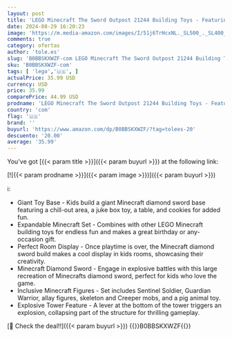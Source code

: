 ```yaml
---
layout: post
title: 'LEGO Minecraft The Sword Outpost 21244 Building Toys - Featuring Creeper  Warrior  Pig  and Skeleton Figures  Game Inspired Toy for Fun Adventures and Play  Gift for Kids  Boys  and Girls Ages 8+'
date: 2024-08-29 16:20:23
image: 'https://m.media-amazon.com/images/I/51j6TrHcxNL._SL500_._SL400_.jpg'
comments: true
category: ofertas
author: 'tole.es'
slug: 'B0BBSKXWZF-com LEGO Minecraft The Sword Outpost 21244 Building Toys -...'
sku: 'B0BBSKXWZF-com'
tags: [ 'lego','🇺🇸', ]
actualPrice: 35.99 USD
currency: USD
price: 35.99
comparePrice: 44.99 USD
prodname: 'LEGO Minecraft The Sword Outpost 21244 Building Toys - Featuring Creeper  Warrior  Pig  and Skeleton Figures  Game Inspired Toy for Fun Adventures and Play  Gift for Kids  Boys  and Girls Ages 8+'
country: 'com'
flag: '🇺🇸'
brand: ''
buyurl: 'https://www.amazon.com/dp/B0BBSKXWZF/?tag=tolees-20'
descuento: '20.00'
average: '35.99'
---
```


You've got [{{< param title >}}]({{< param buyurl >}}) at the following link:

[![{{< param prodname >}}]({{< param image >}})]({{< param buyurl >}})

ℹ️:

- Giant Toy Base - Kids build a giant Minecraft diamond sword base featuring a chill-out area, a juke box toy, a table, and cookies for added fun.
- Expandable Minecraft Set - Combines with other LEGO Minecraft building toys for endless fun and makes a great birthday or any-occasion gift.
- Perfect Room Display - Once playtime is over, the Minecraft diamond sword build makes a cool display in kids rooms, showcasing their creativity.
- Minecraft Diamond Sword - Engage in explosive battles with this large recreation of Minecrafts diamond sword, perfect for kids who love the game.
- Inclusive Minecraft Figures - Set includes Sentinel Soldier, Guardian Warrior, allay figures, skeleton and Creeper mobs, and a pig animal toy.
- Explosive Tower Feature - A lever at the bottom of the tower triggers an explosion, collapsing part of the structure for thrilling gameplay.

[🛒 Check the deal!!]({{< param buyurl >}})
{{<world>}}B0BBSKXWZF{{</world>}}
